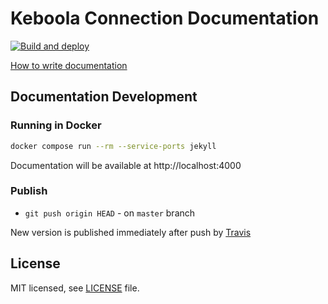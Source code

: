 # Keboola Connection Documentation

[![Build and deploy](https://github.com/keboola/connection-docs/actions/workflows/main.yml/badge.svg)](https://github.com/keboola/connection-docs/actions/workflows/main.yml)

[How to write documentation](https://keboola.atlassian.net/wiki/spaces/KB/pages/82935879/Public+documentation)

## Documentation Development

### Running in Docker

```bash
docker compose run --rm --service-ports jekyll
```
Documentation will be available at http://localhost:4000

### Publish

* `git push origin HEAD` - on `master` branch

New version is published immediately after push by [Travis](https://travis-ci.org/keboola/connection-docs)

## License

MIT licensed, see [LICENSE](./LICENSE) file.  
